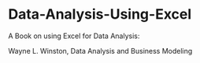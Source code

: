 # Data-Analysis-Using-Excel
A Book on using Excel for Data Analysis:

Wayne L. Winston,
Data Analysis and Business Modeling 
